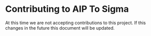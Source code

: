 # Contributing to AIP To Sigma
At this time we are not accepting contributions to this project. If this changes in the future this document will be updated.